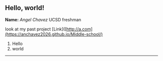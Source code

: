 ## Hello, world!
**Name:** *Angel Chavez* UCSD freshman


look at my past project [Link]([http://a.com](https://anchavez2026.github.io/Middle-school/)
1. Hello
2. world
--- 
